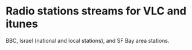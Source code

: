 # Radio stations streams for VLC and itunes
BBC, Israel (national and local stations), and SF Bay area stations.
